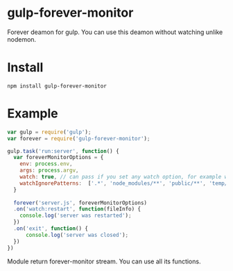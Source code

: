 # gulp-forever-monitor
Forever deamon for gulp. You can use this deamon without watching unlike nodemon.
# Install 
`npm install gulp-forever-monitor`
# Example
```js
var gulp = require('gulp');
var forever = require('gulp-forever-monitor');

gulp.task('run:server', function() {
  var foreverMonitorOptions = { 
    env: process.env,
    args: process.argv,
    watch: true, // can pass if you set any watch option, for example watchIgnorePatterns
    watchIgnorePatterns:  ['.*', 'node_modules/**', 'public/**', 'temp/**']
  }
  
  forever('server.js', foreverMonitorOptions)  
  .on('watch:restart', function(fileInfo) { 
    console.log('server was restarted');          
  })
  .on('exit', function() {
      console.log('server was closed');
  })
})
```
Module return forever-monitor stream. You can use all its functions.

